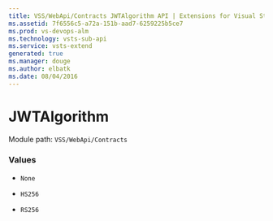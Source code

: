 ```yaml
---
title: VSS/WebApi/Contracts JWTAlgorithm API | Extensions for Visual Studio Team Services
ms.assetid: 7f6556c5-a72a-151b-aad7-6259225b5ce7
ms.prod: vs-devops-alm
ms.technology: vsts-sub-api
ms.service: vsts-extend
generated: true
ms.manager: douge
ms.author: elbatk
ms.date: 08/04/2016
---
```


# JWTAlgorithm

Module path: `VSS/WebApi/Contracts`

### Values

* `None` 

* `HS256` 

* `RS256` 

